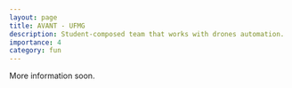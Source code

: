 ```yaml
---
layout: page
title: AVANT - UFMG
description: Student-composed team that works with drones automation.
importance: 4
category: fun
---
```

More information soon.